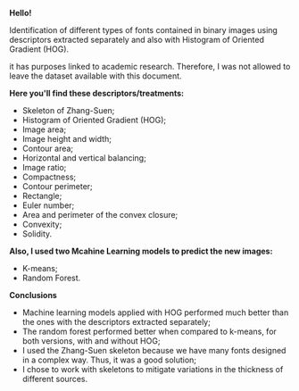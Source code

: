 **Hello!**

Identification of different types of fonts contained in binary images using descriptors extracted separately and also with Histogram of Oriented Gradient (HOG).

it has purposes linked to academic research. Therefore, I was not allowed to leave the dataset available with this document.

**Here you'll find these descriptors/treatments:**

- Skeleton of Zhang-Suen;
- Histogram of Oriented Gradient (HOG);
- Image area;
- Image height and width;
- Contour area;
- Horizontal and vertical balancing;
- Image ratio;
- Compactness;
- Contour perimeter;
- Rectangle;
- Euler number;
- Area and perimeter of the convex closure;
- Convexity;
- Solidity.

**Also, I used two Mcahine Learning models to predict the new images:**

- K-means;
- Random Forest.

**Conclusions**

- Machine learning models applied with HOG performed much better than the ones with the descriptors extracted separately;
- The random forest performed better when compared to k-means, for both versions, with and without HOG;
- I used the Zhang-Suen skeleton because we have many fonts designed in a complex way. Thus, it was a good solution;
- I chose to work with skeletons to mitigate variations in the thickness of different sources.
